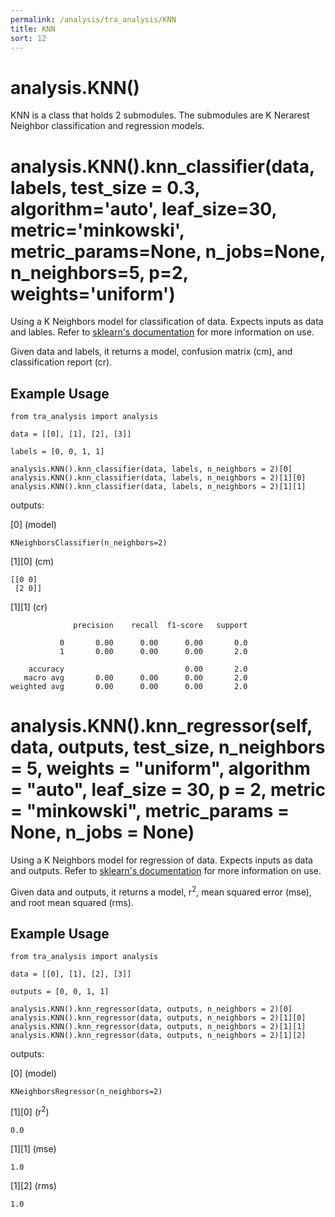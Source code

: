 ```yaml
---
permalink: /analysis/tra_analysis/KNN
title: KNN
sort: 12
---
```


# analysis.KNN()

KNN is a class that holds 2 submodules. The submodules are K Nerarest Neighbor classification and regression models.

# analysis.KNN().knn_classifier(data, labels, test_size = 0.3, algorithm='auto', leaf_size=30, metric='minkowski', metric_params=None, n_jobs=None, n_neighbors=5, p=2, weights='uniform')

Using a K Neighbors model for classification of data. Expects inputs as data and lables. Refer to [sklearn's documentation](https://scikit-learn.org/stable/modules/generated/sklearn.neighbors.KNeighborsClassifier.html) for more information on use. 

Given data and labels, it returns a model, confusion matrix (cm), and classification report (cr).

## Example Usage
```
from tra_analysis import analysis

data = [[0], [1], [2], [3]]

labels = [0, 0, 1, 1]

analysis.KNN().knn_classifier(data, labels, n_neighbors = 2)[0]
analysis.KNN().knn_classifier(data, labels, n_neighbors = 2)[1][0]
analysis.KNN().knn_classifier(data, labels, n_neighbors = 2)[1][1]
```
outputs: 

[0] (model)
```
KNeighborsClassifier(n_neighbors=2)
```

[1][0] (cm)
```
[[0 0]
 [2 0]]
```

[1][1] (cr)
```
              precision    recall  f1-score   support

           0       0.00      0.00      0.00       0.0
           1       0.00      0.00      0.00       2.0

    accuracy                           0.00       2.0
   macro avg       0.00      0.00      0.00       2.0
weighted avg       0.00      0.00      0.00       2.0
```

# analysis.KNN().knn_regressor(self, data, outputs, test_size, n_neighbors = 5, weights = "uniform", algorithm = "auto", leaf_size = 30, p = 2, metric = "minkowski", metric_params = None, n_jobs = None)

Using a K Neighbors model for regression of data. Expects inputs as data and outputs. Refer to [sklearn's documentation](https://scikit-learn.org/stable/modules/generated/sklearn.neighbors.KNeighborsClassifier.html) for more information on use. 

Given data and outputs, it returns a model, r<sup>2</sup>, mean squared error (mse), and root mean squared (rms).

## Example Usage
```
from tra_analysis import analysis

data = [[0], [1], [2], [3]]

outputs = [0, 0, 1, 1]

analysis.KNN().knn_regressor(data, outputs, n_neighbors = 2)[0]
analysis.KNN().knn_regressor(data, outputs, n_neighbors = 2)[1][0]
analysis.KNN().knn_regressor(data, outputs, n_neighbors = 2)[1][1]
analysis.KNN().knn_regressor(data, outputs, n_neighbors = 2)[1][2]
```
outputs: 

[0] (model)
```
KNeighborsRegressor(n_neighbors=2)
```

[1][0] (r<sup>2</sup>)
```
0.0
```

[1][1] (mse)
```
1.0
```

[1][2] (rms)
```
1.0
```
